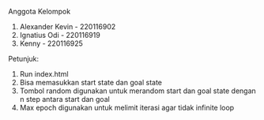 Anggota Kelompok
1. Alexander Kevin  - 220116902
2. Ignatius Odi     - 220116919
3. Kenny            - 220116925

Petunjuk:
1. Run index.html
2. Bisa memasukkan start state dan goal state
3. Tombol random digunakan untuk merandom start dan goal state dengan n step antara start dan goal
4. Max epoch digunakan untuk melimit iterasi agar tidak infinite loop